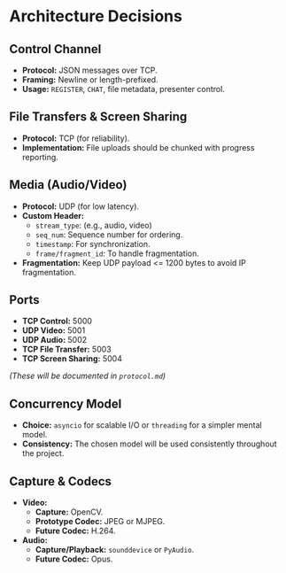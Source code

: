 # Architecture Decisions

## Control Channel

*   **Protocol:** JSON messages over TCP.
*   **Framing:** Newline or length-prefixed.
*   **Usage:** `REGISTER`, `CHAT`, file metadata, presenter control.

## File Transfers & Screen Sharing

*   **Protocol:** TCP (for reliability).
*   **Implementation:** File uploads should be chunked with progress reporting.

## Media (Audio/Video)

*   **Protocol:** UDP (for low latency).
*   **Custom Header:**
    *   `stream_type`: (e.g., audio, video)
    *   `seq_num`: Sequence number for ordering.
    *   `timestamp`: For synchronization.
    *   `frame/fragment_id`: To handle fragmentation.
*   **Fragmentation:** Keep UDP payload <= 1200 bytes to avoid IP fragmentation.

## Ports

*   **TCP Control:** 5000
*   **UDP Video:** 5001
*   **UDP Audio:** 5002
*   **TCP File Transfer:** 5003
*   **TCP Screen Sharing:** 5004

*(These will be documented in `protocol.md`)*

## Concurrency Model

*   **Choice:** `asyncio` for scalable I/O or `threading` for a simpler mental model.
*   **Consistency:** The chosen model will be used consistently throughout the project.

## Capture & Codecs

*   **Video:**
    *   **Capture:** OpenCV.
    *   **Prototype Codec:** JPEG or MJPEG.
    *   **Future Codec:** H.264.
*   **Audio:**
    *   **Capture/Playback:** `sounddevice` or `PyAudio`.
    *   **Future Codec:** Opus.
